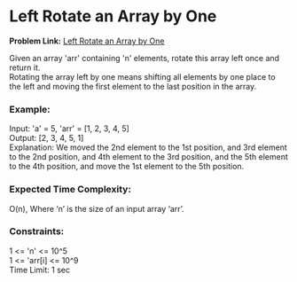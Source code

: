 #  Left Rotate an Array by One
**Problem Link:** [ Left Rotate an Array by One](https://www.codingninjas.com/studio/problems/left-rotate-an-array-by-one_5026278?utm_source=striver&utm_medium=website&utm_campaign=a_zcoursetuf&leftPanelTabValue=PROBLEM)

Given an array 'arr' containing 'n' elements, rotate this array left once and return it.  
Rotating the array left by one means shifting all elements by one place to the left and moving the first element to the last position in the array.

### Example:
Input: 'a' = 5, 'arr' = [1, 2, 3, 4, 5]  
Output: [2, 3, 4, 5, 1]  
Explanation: We moved the 2nd element to the 1st position, and 3rd element to the 2nd position, and 4th element to the 3rd position, and the 5th element to the 4th position, and move the 1st element to the 5th position.

### Expected Time Complexity:
O(n), Where ‘n’ is the size of an input array ‘arr’.

### Constraints:
1 <= 'n' <= 10^5  
1 <= 'arr[i] <= 10^9  
Time Limit: 1 sec
